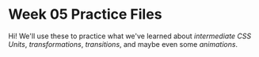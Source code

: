 # Week 05 Practice Files
Hi! We'll use these to practice what we've learned about _intermediate CSS Units_, _transformations_, _transitions_, and maybe even some _animations_.
